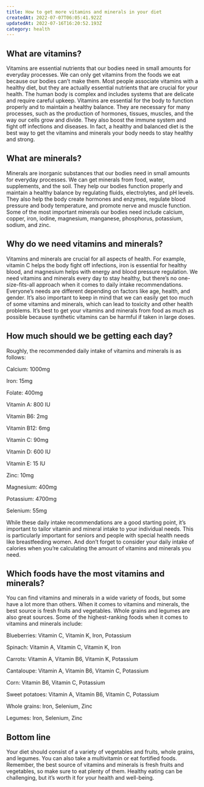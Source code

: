 ```yaml
---
title: How to get more vitamins and minerals in your diet
createdAt: 2022-07-07T06:05:41.922Z
updatedAt: 2022-07-16T16:20:52.193Z
category: health
---
```


## What are vitamins?

Vitamins are essential nutrients that our bodies need in small amounts for everyday processes. We can only get vitamins from the foods we eat because our bodies can’t make them. Most people associate vitamins with a healthy diet, but they are actually essential nutrients that are crucial for your health. The human body is complex and includes systems that are delicate and require careful upkeep. Vitamins are essential for the body to function properly and to maintain a healthy balance. They are necessary for many processes, such as the production of hormones, tissues, muscles, and the way our cells grow and divide. They also boost the immune system and fight off infections and diseases. In fact, a healthy and balanced diet is the best way to get the vitamins and minerals your body needs to stay healthy and strong.

## What are minerals?

Minerals are inorganic substances that our bodies need in small amounts for everyday processes. We can get minerals from food, water, supplements, and the soil. They help our bodies function properly and maintain a healthy balance by regulating fluids, electrolytes, and pH levels. They also help the body create hormones and enzymes, regulate blood pressure and body temperature, and promote nerve and muscle function. Some of the most important minerals our bodies need include calcium, copper, iron, iodine, magnesium, manganese, phosphorus, potassium, sodium, and zinc.

## Why do we need vitamins and minerals?

Vitamins and minerals are crucial for all aspects of health. For example, vitamin C helps the body fight off infections, iron is essential for healthy blood, and magnesium helps with energy and blood pressure regulation. We need vitamins and minerals every day to stay healthy, but there’s no one-size-fits-all approach when it comes to daily intake recommendations. Everyone’s needs are different depending on factors like age, health, and gender. It’s also important to keep in mind that we can easily get too much of some vitamins and minerals, which can lead to toxicity and other health problems. It’s best to get your vitamins and minerals from food as much as possible because synthetic vitamins can be harmful if taken in large doses.

## How much should we be getting each day?

Roughly, the recommended daily intake of vitamins and minerals is as follows:

Calcium: 1000mg

Iron: 15mg

Folate: 400mg

Vitamin A: 800 IU

Vitamin B6: 2mg

Vitamin B12: 6mg

Vitamin C: 90mg

Vitamin D: 600 IU

Vitamin E: 15 IU

Zinc: 10mg

Magnesium: 400mg

Potassium: 4700mg

Selenium: 55mg

While these daily intake recommendations are a good starting point, it’s important to tailor vitamin and mineral intake to your individual needs. This is particularly important for seniors and people with special health needs like breastfeeding women. And don’t forget to consider your daily intake of calories when you’re calculating the amount of vitamins and minerals you need.

## Which foods have the most vitamins and minerals?

You can find vitamins and minerals in a wide variety of foods, but some have a lot more than others. When it comes to vitamins and minerals, the best source is fresh fruits and vegetables. Whole grains and legumes are also great sources. Some of the highest-ranking foods when it comes to vitamins and minerals include: 

Blueberries: Vitamin C, Vitamin K, Iron, Potassium

Spinach: Vitamin A, Vitamin C, Vitamin K, Iron

Carrots: Vitamin A, Vitamin B6, Vitamin K, Potassium

Cantaloupe: Vitamin A, Vitamin B6, Vitamin C, Potassium

Corn: Vitamin B6, Vitamin C, Potassium

Sweet potatoes: Vitamin A, Vitamin B6, Vitamin C, Potassium

Whole grains: Iron, Selenium, Zinc

Legumes: Iron, Selenium, Zinc

## Bottom line

Your diet should consist of a variety of vegetables and fruits, whole grains, and legumes. You can also take a multivitamin or eat fortified foods. Remember, the best source of vitamins and minerals is fresh fruits and vegetables, so make sure to eat plenty of them. Healthy eating can be challenging, but it’s worth it for your health and well-being.
